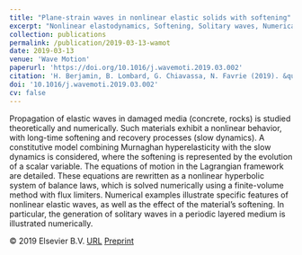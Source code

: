```yaml
---
title: "Plane-strain waves in nonlinear elastic solids with softening"
excerpt: "Nonlinear elastodynamics, Softening, Solitary waves, Numerical methods"
collection: publications
permalink: /publication/2019-03-13-wamot
date: 2019-03-13
venue: 'Wave Motion'
paperurl: 'https://doi.org/10.1016/j.wavemoti.2019.03.002'
citation: 'H. Berjamin, B. Lombard, G. Chiavassa, N. Favrie (2019). &quot;Plane-strain waves in nonlinear elastic solids with softening&quot;, <i>Wave Motion</i> 89, 65-78.'
doi: '10.1016/j.wavemoti.2019.03.002'
cv: false
---
```


Propagation of elastic waves in damaged media (concrete, rocks) is studied theoretically and numerically. Such materials exhibit a nonlinear behavior, with long-time softening and recovery processes (slow dynamics). A constitutive model combining Murnaghan hyperelasticity with the slow dynamics is considered, where the softening is represented by the evolution of a scalar variable. The equations of motion in the Lagrangian framework are detailed. These equations are rewritten as a nonlinear hyperbolic system of balance laws, which is solved numerically using a finite-volume method with flux limiters. Numerical examples illustrate specific features of nonlinear elastic waves, as well as the effect of the material’s softening. In particular, the generation of solitary waves in a periodic layered medium is illustrated numerically.

© 2019 Elsevier B.V. [URL](https://www.sciencedirect.com/science/article/pii/S0165212518303688) [Preprint](https://doi.org/10.48550/arXiv.1903.02229)